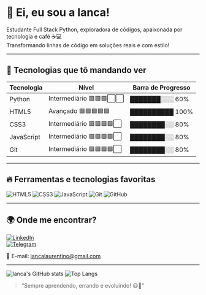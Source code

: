 # 👋 Ei, eu sou a Ianca!

Estudante Full Stack Python, exploradora de códigos, apaixonada por tecnologia e café ☕💻  
Transformando linhas de código em soluções reais e com estilo!

---

## 🚀 Tecnologias que tô mandando ver

| Tecnologia  | Nível           | Barra de Progresso            |
|-------------|-----------------|------------------------------|
| Python      | Intermediário 🟩🟩🟩⬜⬜ | ███████░░░ 60%               |
| HTML5       | Avançado 🟩🟩🟩🟩🟩 | ██████████ 100%               |
| CSS3        | Intermediário 🟩🟩🟩🟩⬜ | ████████░░ 80%               |
| JavaScript  | Intermediário 🟩🟩🟩🟩⬜ | ████████░░ 80%               |
| Git         | Intermediário 🟩🟩🟩🟩⬜ | ████████░░ 80%               |

---

## 🔥 Ferramentas e tecnologias favoritas

![HTML5](https://img.shields.io/badge/-HTML5-E34F26?style=for-the-badge&logo=html5&logoColor=white)
![CSS3](https://img.shields.io/badge/-CSS3-1572B6?style=for-the-badge&logo=css3&logoColor=white)
![JavaScript](https://img.shields.io/badge/-JavaScript-F7DF1E?style=for-the-badge&logo=javascript&logoColor=black)
![Git](https://img.shields.io/badge/-Git-F05032?style=for-the-badge&logo=git&logoColor=white)
![GitHub](https://img.shields.io/badge/-GitHub-181717?style=for-the-badge&logo=github&logoColor=white)

---

## 🌍 Onde me encontrar?

[![LinkedIn](https://img.shields.io/badge/-LinkedIn-0A66C2?style=for-the-badge&logo=linkedin&logoColor=white)](https://linkedin.com/in/ianca)  
[![Telegram](https://img.shields.io/badge/-Telegram-2CA5E0?style=for-the-badge&logo=telegram&logoColor=white)](https://t.me/ianca)  

📧 E-mail: iancalaurentino@gmail.com

---

![Ianca's GitHub stats](https://github-readme-stats.vercel.app/api?username=iancaTino&show_icons=true&theme=radical)
![Top Langs](https://github-readme-stats.vercel.app/api/top-langs/?username=iancaTino&layout=compact)


> “Sempre aprendendo, errando e evoluindo! 😃🚀”
